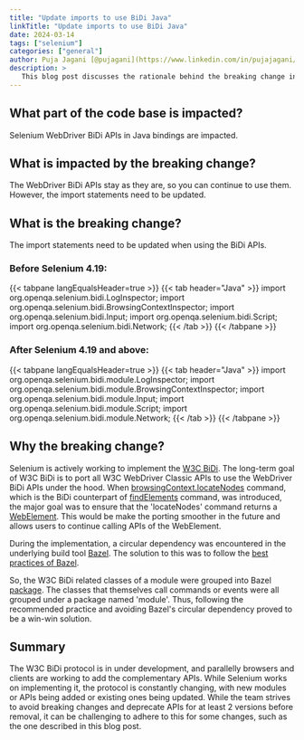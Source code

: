 ```yaml
---
title: "Update imports to use BiDi Java"
linkTitle: "Update imports to use BiDi Java"
date: 2024-03-14
tags: ["selenium"]
categories: ["general"]
author: Puja Jagani [@pujagani](https://www.linkedin.com/in/pujajagani/)
description: >
   This blog post discusses the rationale behind the breaking change in Java BiDi implementation and the changes users will have to make.
---
```


## What part of the code base is impacted?
Selenium WebDriver BiDi APIs in Java bindings are impacted.

## What is impacted by the breaking change?
The WebDriver BiDi APIs stay as they are, so you can continue to use them. However, the import statements need to be updated. 

## What is the breaking change?
The import statements need to be updated when using the BiDi APIs.

### Before Selenium 4.19:

{{< tabpane langEqualsHeader=true >}}
{{< tab header="Java" >}}
import org.openqa.selenium.bidi.LogInspector;
import org.openqa.selenium.bidi.BrowsingContextInspector;
import org.openqa.selenium.bidi.Input;
import org.openqa.selenium.bidi.Script;
import org.openqa.selenium.bidi.Network;
{{< /tab >}}
{{< /tabpane >}}

### After Selenium 4.19 and above:

{{< tabpane langEqualsHeader=true >}}
{{< tab header="Java" >}}
import org.openqa.selenium.bidi.module.LogInspector;
import org.openqa.selenium.bidi.module.BrowsingContextInspector;
import org.openqa.selenium.bidi.module.Input;
import org.openqa.selenium.bidi.module.Script;
import org.openqa.selenium.bidi.module.Network;
{{< /tab >}}
{{< /tabpane >}}

## Why the breaking change?
Selenium is actively working to implement the [W3C BiDi](https://w3c.github.io/webdriver-bidi). The long-term goal of W3C BiDi is to port all W3C WebDriver Classic APIs to use the WebDriver BiDi APIs under the hood.
When [browsingContext.locateNodes](https://w3c.github.io/webdriver-bidi/#command-browsingContext-locateNodes) command, which is the BiDi counterpart of [findElements](https://www.w3.org/TR/webdriver2/#find-elements) command, was introduced, the major goal was to ensure that the 'locateNodes' command returns a [WebElement](https://github.com/SeleniumHQ/selenium/blob/trunk/java/src/org/openqa/selenium/WebElement.java). This would be make the porting smoother in the future and allows users to continue calling APIs of the WebElement.

During the implementation, a circular dependency was encountered in the underlying build tool [Bazel](https://bazel.build/about/intro).
The solution to this was to follow the [best practices of Bazel](https://bazel.build/configure/best-practices#packages).

So, the W3C BiDi related classes of a module were grouped into Bazel [package](https://bazel.build/concepts/build-ref#packages). The classes that themselves call commands or events were all grouped under a package named 'module'.
Thus, following the recommended practice and avoiding Bazel's circular dependency proved to be a win-win solution.

## Summary
The W3C BiDi protocol is in under development, and parallelly browsers and clients are working to add the complementary APIs. While Selenium works on implementing it, the protocol is constantly changing, with new modules or APIs being added or existing ones being updated. While the team strives to avoid breaking changes and deprecate APIs for at least 2 versions before removal, it can be challenging to adhere to this for some changes, such as the one described in this blog post.
